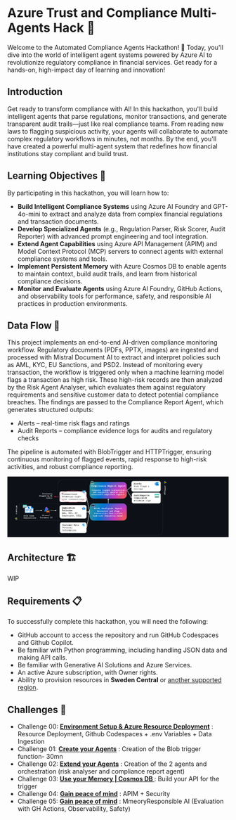 
# Azure Trust and Compliance Multi-Agents Hack 🤖

Welcome to the Automated Compliance Agents Hackathon! 🏦 Today, you'll dive into the world of intelligent agent systems powered by Azure AI to revolutionize regulatory compliance in financial services. Get ready for a hands-on, high-impact day of learning and innovation!

## Introduction 

Get ready to transform compliance with AI! In this hackathon, you'll build intelligent agents that parse regulations, monitor transactions, and generate transparent audit trails—just like real compliance teams. From reading new laws to flagging suspicious activity, your agents will collaborate to automate complex regulatory workflows in minutes, not months. By the end, you'll have created a powerful multi-agent system that redefines how financial institutions stay compliant and build trust. 

## Learning Objectives 🎯

By participating in this hackathon, you will learn how to:

- **Build Intelligent Compliance Systems** using Azure AI Foundry and GPT-4o-mini to extract and analyze data from complex financial regulations and transaction documents.
- **Develop Specialized Agents** (e.g., Regulation Parser, Risk Scorer, Audit Reporter) with advanced prompt engineering and tool integration.
- **Extend Agent Capabilities** using Azure API Management (APIM) and Model Context Protocol (MCP) servers to connect agents with external compliance systems and tools.
- **Implement Persistent Memory** with Azure Cosmos DB to enable agents to maintain context, build audit trails, and learn from historical compliance decisions.
- **Monitor and Evaluate Agents** using Azure AI Foundry, GitHub Actions, and observability tools for performance, safety, and responsible AI practices in production environments.

## Data Flow 🔄

This project implements an end-to-end AI-driven compliance monitoring workflow. Regulatory documents (PDFs, PPTX, images) are ingested and processed with Mistral Document AI to extract and interpret policies such as AML, KYC, EU Sanctions, and PSD2. Instead of monitoring every transaction, the workflow is triggered only when a machine learning model flags a transaction as high risk. These high-risk records are then analyzed by the Risk Agent Analyser, which evaluates them against regulatory requirements and sensitive customer data to detect potential compliance breaches. The findings are passed to the Compliance Report Agent, which generates structured outputs:

- Alerts – real-time risk flags and ratings
- Audit Reports – compliance evidence logs for audits and regulatory checks

The pipeline is automated with BlobTrigger and HTTPTrigger, ensuring continuous monitoring of flagged events, rapid response to high-risk activities, and robust compliance reporting.

![alt text](image-3.png)

## Architecture 🏗️
WIP



## Requirements 📋
To successfully complete this hackathon, you will need the following:

- GitHub account to access the repository and run GitHub Codespaces and Github Copilot. 
- Be familiar with Python programming, including handling JSON data and making API calls.​ 
- Be familiar with Generative AI Solutions and Azure  Services. 
- An active Azure subscription, with Owner rights. 
- Ability to provision resources in **Sweden Central** or [another supported region](https://learn.microsoft.com/en-us/azure/ai-foundry/openai/concepts/models?tabs=global-standard%2Cstandard-chat-completions#global-standard-model-availability). 

## Challenges 🚩

- Challenge 00: **[Environment Setup & Azure Resource Deployment](challenge-0/readme.md)** : Resource Deployment, Github Codespaces + .env Variables + Data Ingestion
- Challenge 01: **[Create your Agents](challenge-1/readme.md)** : Creation of the Blob trigger function- 30mn
- Challenge 02: **[Extend your Agents](challenge-2/readme.md)** : Creation of the 2 agents and orchestration (risk analyser and compliance report agent)
- Challenge 03: **[Use your Memory | Cosmos DB ](challenge-3/readme.md)** : Build your API for the trigger
- Challenge 04: **[Gain peace of mind](challenge-4/readme.md)** : APIM + Security
- Challenge 05: **[Gain peace of mind](challenge-4/readme.md)** : MmeoryResponsible AI (Evaluation with GH Actions, Observability, Safety)